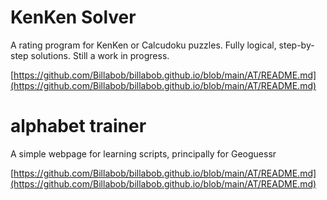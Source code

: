 # KenKen Solver
A rating program for KenKen or Calcudoku puzzles. Fully logical, step-by-step solutions. Still a work in progress.

[https://github.com/Billabob/billabob.github.io/blob/main/AT/README.md](https://github.com/Billabob/billabob.github.io/blob/main/AT/README.md)

# alphabet trainer
A simple webpage for learning scripts, principally for Geoguessr

[https://github.com/Billabob/billabob.github.io/blob/main/AT/README.md](https://github.com/Billabob/billabob.github.io/blob/main/AT/README.md)